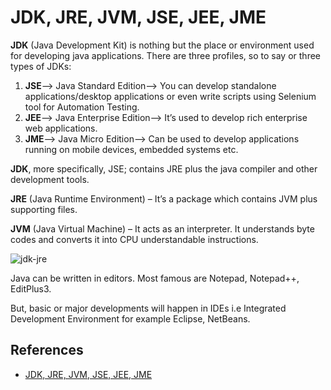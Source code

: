 # JDK, JRE, JVM, JSE, JEE, JME

**JDK** (Java Development Kit) is nothing but the place or environment used for developing java applications. There are three profiles, so to say or three types of JDKs:
1. **JSE**–> Java Standard Edition–> You can develop standalone applications/desktop applications or even write scripts using Selenium tool for Automation Testing.
2. **JEE**–> Java Enterprise Edition–> It’s used to develop rich enterprise web applications.
3. **JME**–> Java Micro Edition–> Can be used to develop applications running on mobile devices, embedded systems etc.

**JDK**, more specifically, JSE; contains JRE plus the java compiler and other development tools.

**JRE** (Java Runtime Environment) – It’s a package which contains JVM plus supporting files.

**JVM** (Java Virtual Machine) – It acts as an interpreter. It understands byte codes and converts it into CPU understandable instructions.

![jdk-jre](https://s1.wailian.download/2020/01/14/jdk-jre.png)

Java can be written in editors. Most famous are Notepad, Notepad++, EditPlus3.

But, basic or major developments will happen in IDEs i.e Integrated Development Environment for example Eclipse, NetBeans.

## References
- [JDK, JRE, JVM, JSE, JEE, JME](https://blogoncorejava.wordpress.com/2016/02/06/jdk-jre-jvm-jse-jee-jme/)